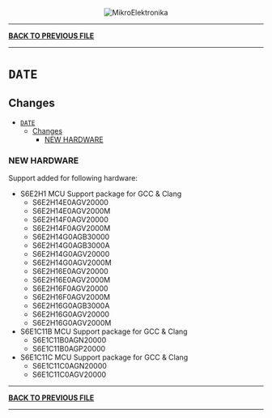 <p align="center">
  <img src="http://www.mikroe.com/img/designs/beta/logo_small.png?raw=true" alt="MikroElektronika"/>
</p>

---

**[BACK TO PREVIOUS FILE](../changelog.md)**

---

# `DATE`

## Changes

- [`DATE`](#date)
  - [Changes](#changes)
    - [NEW HARDWARE](#new-hardware)

### NEW HARDWARE

Support added for following hardware:

+ S6E2H1 MCU Support package for GCC & Clang
  + S6E2H14E0AGV20000
  + S6E2H14E0AGV2000M
  + S6E2H14F0AGV20000
  + S6E2H14F0AGV2000M
  + S6E2H14G0AGB30000
  + S6E2H14G0AGB3000A
  + S6E2H14G0AGV20000
  + S6E2H14G0AGV2000M
  + S6E2H16E0AGV20000
  + S6E2H16E0AGV2000M
  + S6E2H16F0AGV20000
  + S6E2H16F0AGV2000M
  + S6E2H16G0AGB3000A
  + S6E2H16G0AGV20000
  + S6E2H16G0AGV2000M
+ S6E1C11B MCU Support package for GCC & Clang
  + S6E1C11B0AGN20000
  + S6E1C11B0AGP20000
+ S6E1C11C MCU Support package for GCC & Clang
  + S6E1C11C0AGN20000
  + S6E1C11C0AGV20000

---

**[BACK TO PREVIOUS FILE](../changelog.md)**

---

